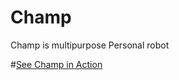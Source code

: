 # Champ
Champ is multipurpose Personal robot 


#<a href="https://www.youtube.com/watch?v=uitbGfo8uM8">See Champ in Action</a>
